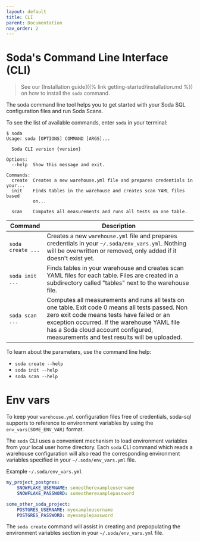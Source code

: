 ```yaml
---
layout: default
title: CLI
parent: Documentation
nav_order: 2
---
```


# Soda's Command Line Interface (CLI)

> See our [Installation guide]({% link getting-started/installation.md %}) on how to install the `soda` command.

The soda command line tool helps you to get started with
your Soda SQL configuration files and run Soda Scans.

To see the list of available commands, enter `soda` in your terminal:

```
$ soda
Usage: soda [OPTIONS] COMMAND [ARGS]...

  Soda CLI version {version}

Options:
  --help  Show this message and exit.

Commands:
  create  Creates a new warehouse.yml file and prepares credentials in your...
  init    Finds tables in the warehouse and creates scan YAML files based
          on...

  scan    Computes all measurements and runs all tests on one table.
```

| Command | Description |
| ------- | ----------- |
| `soda create ...` | Creates a new `warehouse.yml` file and prepares credentials in your `~/.soda/env_vars.yml`. Nothing will be overwritten or removed, only added if it doesn't exist yet. |
| `soda init ...` | Finds tables in your warehouse and creates scan YAML files for each table. Files are created in a subdirectory called "tables" next to the warehouse file. |
| `soda scan ...` | Computes all measurements and runs all tests on one table.  Exit code 0 means all tests passed. Non zero exit code means tests have failed or an exception occurred. If the warehouse YAML file has a Soda cloud account configured, measurements and test results will be uploaded. |

To learn about the parameters, use the command line help:
* `soda create --help`
* `soda init --help`
* `soda scan --help`

# Env vars

To keep your `warehouse.yml` configuration files free of credentials, soda-sql
supports to reference to environment variables by using the `env_vars(SOME_ENV_VAR)` format.

The `soda` CLI uses a convenient mechanism to load environment variables from your local
user home directory.  Each `soda` CLI command which reads a warehouse configuration will
also read the corresponding environment variables specified in your
`~/.soda/env_vars.yml` file.

Example `~/.soda/env_vars.yml`
```yaml
my_project_postgres:
    SNOWFLAKE_USERNAME: someotherexampleusername
    SNOWFLAKE_PASSWORD: someotherexamplepassword

some_other_soda_project:
    POSTGRES_USERNAME: myexampleusername
    POSTGRES_PASSWORD: myexamplepassword
```

The `soda create` command will assist in creating and prepopulating the
environment variables section in your `~/.soda/env_vars.yml` file.